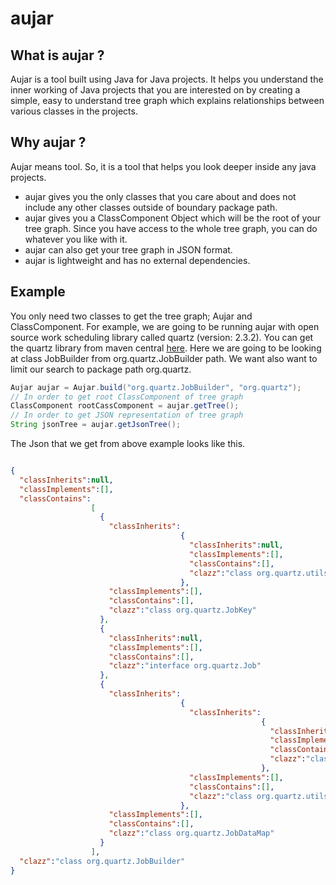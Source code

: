 # aujar
## What is aujar ?
Aujar is a tool built using Java for Java projects. It helps you understand the inner working of Java projects that 
you are interested on by creating a simple, easy to understand tree graph which explains relationships between various 
classes in the projects. 

## Why aujar ?
Aujar means tool. So, it is a tool that helps you look deeper inside any java projects. 
* aujar gives you the only classes that you care about and does not include any other classes outside of boundary package path. 
* aujar gives you a ClassComponent Object which will be the root of your tree graph. Since you have access to the whole tree graph, you can do whatever you like with it.
* aujar can also get your tree graph in JSON format.
* aujar is lightweight and has no external dependencies. 

## Example
You only need two classes to get the tree graph; Aujar and ClassComponent. 
For example, we are going to be running aujar with open source work scheduling library called quartz (version: 2.3.2). You can get the quartz library from
maven central [here](https://mvnrepository.com/artifact/org.quartz-scheduler/quartz).
Here we are going to be looking at class JobBuilder from org.quartz.JobBuilder path. We want also want to limit
our search to package path org.quartz.

```java
Aujar aujar = Aujar.build("org.quartz.JobBuilder", "org.quartz");
// In order to get root ClassComponent of tree graph
ClassComponent rootCassComponent = aujar.getTree();
// In order to get JSON representation of tree graph
String jsonTree = aujar.getJsonTree();
```
The Json that we get from above example looks like this. 

```json

{
  "classInherits":null, 
  "classImplements":[], 
  "classContains":
                  [
                    {
                      "classInherits":
                                      {
                                        "classInherits":null, 
                                        "classImplements":[], 
                                        "classContains":[], 
                                        "clazz":"class org.quartz.utils.Key"
                                      }, 
                      "classImplements":[], 
                      "classContains":[], 
                      "clazz":"class org.quartz.JobKey"
                    }, 
                    {
                      "classInherits":null, 
                      "classImplements":[], 
                      "classContains":[], 
                      "clazz":"interface org.quartz.Job"
                    }, 
                    {
                      "classInherits": 
                                      {
                                        "classInherits":
                                                        {
                                                          "classInherits":null, 
                                                          "classImplements":[], 
                                                          "classContains":[], 
                                                          "clazz":"class org.quartz.utils.DirtyFlagMap"
                                                        }, 
                                        "classImplements":[], 
                                        "classContains":[], 
                                        "clazz":"class org.quartz.utils.StringKeyDirtyFlagMap"
                                      }, 
                      "classImplements":[], 
                      "classContains":[], 
                      "clazz":"class org.quartz.JobDataMap"
                    }
                  ], 
  "clazz":"class org.quartz.JobBuilder"
}

```